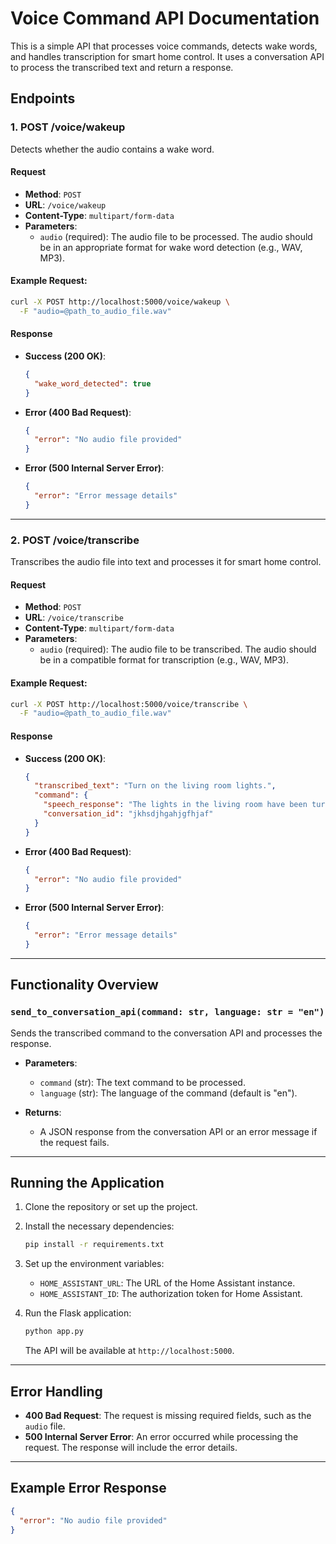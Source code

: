 
# Voice Command API Documentation

This is a simple API that processes voice commands, detects wake words, and handles transcription for smart home control. It uses a conversation API to process the transcribed text and return a response.

## Endpoints

### 1. **POST /voice/wakeup**
Detects whether the audio contains a wake word.

#### Request
- **Method**: `POST`
- **URL**: `/voice/wakeup`
- **Content-Type**: `multipart/form-data`
- **Parameters**:
  - `audio` (required): The audio file to be processed. The audio should be in an appropriate format for wake word detection (e.g., WAV, MP3).

#### Example Request:
```bash
curl -X POST http://localhost:5000/voice/wakeup \
  -F "audio=@path_to_audio_file.wav"
```

#### Response
- **Success (200 OK)**:
    ```json
    {
      "wake_word_detected": true
    }
    ```

- **Error (400 Bad Request)**:
    ```json
    {
      "error": "No audio file provided"
    }
    ```

- **Error (500 Internal Server Error)**:
    ```json
    {
      "error": "Error message details"
    }
    ```

---

### 2. **POST /voice/transcribe**
Transcribes the audio file into text and processes it for smart home control.

#### Request
- **Method**: `POST`
- **URL**: `/voice/transcribe`
- **Content-Type**: `multipart/form-data`
- **Parameters**:
  - `audio` (required): The audio file to be transcribed. The audio should be in a compatible format for transcription (e.g., WAV, MP3).

#### Example Request:
```bash
curl -X POST http://localhost:5000/voice/transcribe \
  -F "audio=@path_to_audio_file.wav"
```

#### Response
- **Success (200 OK)**:
    ```json
    {
      "transcribed_text": "Turn on the living room lights.",
      "command": {
        "speech_response": "The lights in the living room have been turned on.",
        "conversation_id": "jkhsdjhgahjgfhjaf"
      }
    }
    ```

- **Error (400 Bad Request)**:
    ```json
    {
      "error": "No audio file provided"
    }
    ```

- **Error (500 Internal Server Error)**:
    ```json
    {
      "error": "Error message details"
    }
    ```

---

## Functionality Overview

### `send_to_conversation_api(command: str, language: str = "en")`
Sends the transcribed command to the conversation API and processes the response.

- **Parameters**:
  - `command` (str): The text command to be processed.
  - `language` (str): The language of the command (default is "en").

- **Returns**:
  - A JSON response from the conversation API or an error message if the request fails.

---

## Running the Application

1. Clone the repository or set up the project.
2. Install the necessary dependencies:
   ```bash
   pip install -r requirements.txt
   ```

3. Set up the environment variables:
   - `HOME_ASSISTANT_URL`: The URL of the Home Assistant instance.
   - `HOME_ASSISTANT_ID`: The authorization token for Home Assistant.

4. Run the Flask application:
   ```bash
   python app.py
   ```

   The API will be available at `http://localhost:5000`.

---

## Error Handling

- **400 Bad Request**: The request is missing required fields, such as the `audio` file.
- **500 Internal Server Error**: An error occurred while processing the request. The response will include the error details.

---

## Example Error Response

```json
{
  "error": "No audio file provided"
}
```
